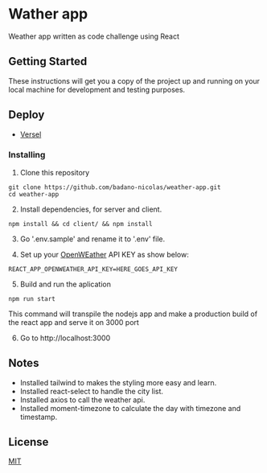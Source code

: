 # Wather app

Weather app written as code challenge using React

## Getting Started
These instructions will get you a copy of the project up and running on your local machine for development and testing purposes.

## Deploy
- [Versel](https://weather-app-gamma-coral.vercel.app/)

### Installing

1. Clone this repository
```
git clone https://github.com/badano-nicolas/weather-app.git
cd weather-app
```

2. Install dependencies, for server and client.
```
npm install && cd client/ && npm install
```

3. Go '.env.sample' and rename it to '.env' file.

5. Set up your [OpenWEather](https://home.openweathermap.org/) API KEY as show below:
```
REACT_APP_OPENWEATHER_API_KEY=HERE_GOES_API_KEY
```

5. Build and run the aplication
```
npm run start
```

This command will transpile the nodejs app and make a production build of the react app and serve it on 3000 port

6. Go to http://localhost:3000


## Notes
- Installed tailwind to makes the styling more easy and learn.
- Installed react-select to handle the city list.
- Installed axios to call the weather api.
- Installed moment-timezone to calculate the day with timezone and timestamp.




## License
[MIT](https://choosealicense.com/licenses/mit/)
